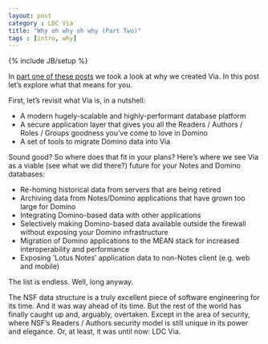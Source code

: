 ```yaml
---
layout: post
category : LDC Via
title: "Why oh why oh why (Part Two)"
tags : [intro, why]
---
```

{% include JB/setup %}

In [part one of these posts](/2014/09/25/why-oh-why-part-1/) we took a look at why we created Via. In this post let’s explore what that means for you.

First, let’s revisit what Via is, in a nutshell:

* A modern hugely-scalable and highly-performant database platform
* A secure application layer that gives you all the Readers / Authors / Roles / Groups goodness you’ve come to love in Domino
* A set of tools to migrate Domino data into Via

Sound good? So where does that fit in your plans? Here’s where we see Via as a viable (see what we did there?) future for your Notes and Domino databases:

* Re-homing historical data from servers that are being retired
* Archiving data from Notes/Domino applications that have grown too large for Domino
* Integrating Domino-based data with other applications
* Selectively making Domino-based data available outside the firewall without exposing your Domino infrastructure
* Migration of Domino applications to the MEAN stack for increased interoperability and performance
* Exposing 'Lotus Notes’ application data to non-Notes client (e.g. web and mobile)

The list is endless. Well, long anyway.

The NSF data structure is a truly excellent piece of software engineering for its time. And it was way ahead of its time. But the rest of the world has finally caught up and, arguably, overtaken. Except in the area of security, where NSF’s Readers / Authors security model is still unique in its power and elegance. Or, at least, it was until now: LDC Via.
